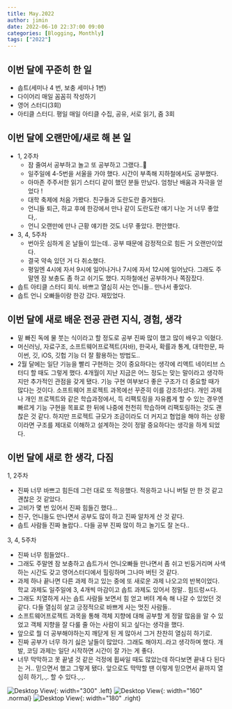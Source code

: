 ```yaml
---
title: May.2022
author: jimin
date: 2022-06-10 22:37:00 09:00
categories: [Blogging, Monthly]
tags: ["2022"]
---
```



## 이번 달에 꾸준히 한 일

- 솝트(세미나 4 번, 보충 세미나 1번)
- 다이어리 매일 꼼꼼히 작성하기
- 영어 스터디(3회)
- 아티클 스터디. 평일 매일 아티클 수집, 공유, 서로 읽기, 줌 3회


## 이번 달에 오랜만에/새로 해 본 일

- 1, 2주차
    - 잠 줄여서 공부하고 놀고 또 공부하고 그랬다..🫠 
    -  일주일에 4-5번을 서울을 가야 했다. 시간이 부족해 지하철에서도 공부했다.
    - 아마존 주주서한 읽기 스터디 같이 했던 분들 만났다. 엄청난 배움과 자극을 얻었다 !
    - 대학 축제에 처음 가봤다. 친구들과 도란도란 즐거웠다.
    - 언니들 퇴근, 하교 후에 한강에서 만나 같이 도란도란 얘기 나눈 거 너무 좋았다,.
    - 언니 오랜만에 만나 근황 얘기한 것도 너무 좋았다. 편안했다. 
- 3, 4, 5주차
    - 번아웃 심하게 온 날들이 있는데.. 공부 때문에 감정적으로 힘든 거 오랜만이었다. 
    - 결국 약속 있던 거 다 취소했다.
    - 평일엔 4시에 자서 9시에 일어나거나 7시에 자서 12시에 일어났다. 그래도 주말엔 잠 보충도 좀 하고 쉬기도 했다. 지하철에선 공부하거나 쪽잠잤다. 
- 솝트 아티클 스터디 회식. 바쁘고 열심히 사는 언니들.. 만나서 좋았다. 
- 솝트 언니 오빠들이랑 한강 갔다. 재밌었다.


## 이번 달에 새로 배운 전공 관련 지식, 경험, 생각

- 밑 빠진 독에 물 붓는 식이라고 할 정도로 공부 진짜 많이 했고 많이 배우고 익혔다.
- 머신러닝, 자료구조, 소프트웨어프로젝트(자바), 한국사, 확률과 통계, 대학한문, 파이썬, 깃, iOS, 깃헙 기능 더 잘 활용하는 방법도..
- 2월 달에는 일단 기능을 빨리 구현하는 것이 중요하다는 생각에 리액트 네이티브 스터디 할 때도 그렇게 했다. 4개월이 지난 지금은 어느 정도는 맞는 말이라고 생각하지만 추가적인 관점을 갖게 됐다. 기능 구현 여부보다 좋은 구조가 더 중요할 때가 많다는 것이다. 소프트웨어 프로젝트 과목에선 꾸준히 이를 강조하셨다. 개인 과제나 개인 프로젝트와 같은 학습과정에서, 득 리팩토링을 자유롭게 할 수 있는 경우엔 빠르게 기능 구현을 목표로 한 뒤에 나중에 천천히 학습하며 리팩토링하는 것도 괜찮은 것 같다. 하지만 프로젝트 규모가 조금이라도 더 커지고 협업을 해야 하는 상황이라면 구조를 제대로 이해하고 설계하는 것이 정말 중요하다는 생각을 하게 되었다. 


## 이번 달에 새로 한 생각, 다짐

1, 2주차
- 진짜 너무 바쁘고 힘든데 그런 대로 또 적응했다. 적응하고 나니 버틸 만 한 것 같고 괜찮은 것 같았다. 
- 고비가 몇 번 있어서 진짜 힘들긴 했다...
- 친구, 언니들도 만나면서 공부도 많이 하고 진짜 알차게 산 것 같다. 
- 솝트 사람들 진짜 놀랍다.. 다들 공부 진짜 많이 하고 놀기도 잘 논다..

3, 4, 5주차
- 진짜 너무 힘들었다.. 
- 그래도 주말엔 잠 보충하고 솝트가서 언니오빠들 만나면서 좀 쉬고 빈둥거리며 사색하는 시간도 갖고 영어스터디에서 힐링하며 그나마 버틴 것 같다.
- 과제 하나 끝나면 다른 과제 하고 있는 중에 또 새로운 과제 나오고의 반복이었다. 학교 과제도 일주일에 3, 4개씩 마감이고 솝트 과제도 있어서 정말.. 힘드렁ㅆ다.
- 그래도 치열하게 사는 솝트 사람들 보면서 힘 얻고 버텨 계속 해 나갈 수 있었던 것 같다. 다들 열심히 살고 긍정적으로 바쁘게 사는 멋진 사람들..
- 소프트웨어프로젝트 과목을 통해 객체 지향에 대해 공부할 게 정말 많음을 알 수 있었고 객체 지향을 잘 다룰 줄 아는 사람이 되고 싶다는 생각을 했다. 
- 앞으로 뭘 더 공부해야하는지 깨닫게 된 게 많아서 그거 찬찬히 열심히 하기로. 
- 진짜 공부가 너무 하기 싫은 날들이 많았다. 그래도 해야지..라고 생각하며 했다. 개발, 코딩 과제는 일단 시작하면 시간이 잘 가는 게 좋다.
- 너무 막막하고 못 끝낼 것 같은 걱정에 휩싸일 때도 많았는데 하다보면 끝내 다 된다는 거.. 믿으면서 했고 그렇게 됐다. 앞으로도 막막할 땐 이렇게 믿으면서 끝까지 열심히 하기,.,. 할 수 있다.,.,. 


![Desktop View](https://img1.daumcdn.net/thumb/R1280x0/?scode=mtistory2&fname=https%3A%2F%2Fblog.kakaocdn.net%2Fdn%2FcOHJUY%2FbtrCIltrZIc%2Fx4tevO6gKd2WBxTctmMDpK%2Fimg.png){: width="300" .left}
![Desktop View](https://img1.daumcdn.net/thumb/R1280x0/?scode=mtistory2&fname=https%3A%2F%2Fblog.kakaocdn.net%2Fdn%2FbapWoi%2FbtrCJTioqOq%2FjI4LlcgAFCMbuIPGHPKip1%2Fimg.png){: width="160" .normal}
![Desktop View](https://img1.daumcdn.net/thumb/R1280x0/?scode=mtistory2&fname=https%3A%2F%2Fblog.kakaocdn.net%2Fdn%2FdQ9bi7%2FbtrEvnWjX9L%2FdsPYNiJsVNKgU69kuWofDK%2Fimg.png){: width="180" .right}
